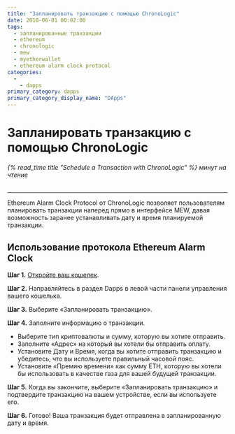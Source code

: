 ```yaml
---
title: "Запланировать транзакцию с помощью ChronoLogic"
date: 2018-06-01 00:02:00
tags:
  - запланированные транзакции
  - ethereum
  - chronologic
  - mew
  - myetherwallet
  - ethereum alarm clock protocol
categories:
  - 
    - dapps
primary_category: dapps
primary_category_display_name: "DApps"
---
```


# **Запланировать транзакцию с помощью ChronoLogic**

###### {% read_time title "Schedule a Transaction with ChronoLogic" %} минут на чтение

* * *

Ethereum Alarm Clock Protocol от ChronoLogic позволяет пользователям планировать транзакции наперед прямо в интерфейсе MEW, давая возможность заранее устанавливать дату и время планируемой транзакции.

## **Использование протокола Ethereum Alarm Clock**

**Шаг 1.** [Откройте ваш кошелек](/@@@@@@/getting-started/how-to-access-your-wallet/).

**Шаг 2.** Направляйтесь в раздел Dapps в левой части панели управления вашего кошелька.

**Шаг 3.** Выберите «Запланировать транзакцию».

**Шаг 4.** Заполните информацию о транзакции.

-   Выберите тип криптовалюты и сумму, которую вы хотите отправить.
-   Заполните «Адрес» на который вы хотели бы отправить оплату.
-   Установите Дату и Время, когда вы хотите отправить транзакцию и убедитесь, что вы используете правильный часовой пояс.
-   Установите «Премию времени» как сумму ETH, которую вы хотели бы использовать в качестве газа для вашей будущей транзакции.

**Шаг 5.** Когда вы закончите, выберите «Запланировать транзакцию» и подтвердите транзакцию на вашем устройстве, если вы используете его.

**Шаг 6.** Готово! Ваша транзакция будет отправлена в запланированную дату и время.
